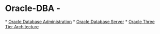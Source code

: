# Oracle-DBA -
<tr>
  <td>
* <a href="https://github.com/dev-kumaresan/Oracle-DBA/blob/main/Documentation/Introduction.md">Oracle Database Administration</a>
  </td>
</tr>
<tr>
  <td>
* <a href="https://github.com/dev-kumaresan/Oracle-DBA/blob/main/Documentation/Oracle-Database-Server.md">Oracle Database Server</a>
  </td>
</tr>
<tr>
  <td>
* <a href="https://github.com/dev-kumaresan/Oracle-DBA/blob/main/Documentation/Three-Tier-Architecture.md">Oracle Three Tier Architecture</a>
  </td>
</tr>
